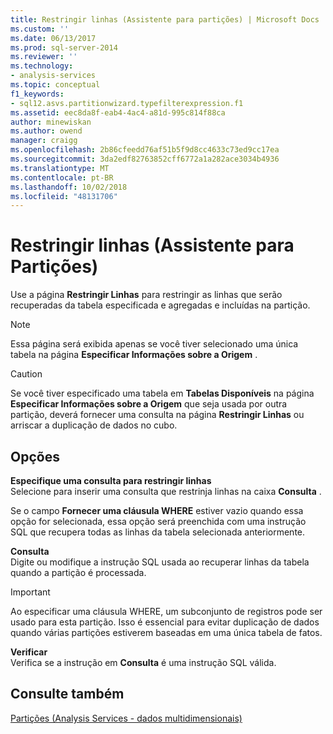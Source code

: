 ```yaml
---
title: Restringir linhas (Assistente para partições) | Microsoft Docs
ms.custom: ''
ms.date: 06/13/2017
ms.prod: sql-server-2014
ms.reviewer: ''
ms.technology:
- analysis-services
ms.topic: conceptual
f1_keywords:
- sql12.asvs.partitionwizard.typefilterexpression.f1
ms.assetid: eec8da8f-eab4-4ac4-a81d-995c814f88ca
author: minewiskan
ms.author: owend
manager: craigg
ms.openlocfilehash: 2b86cfeedd76af51b5f9d8cc4633c73ed9cc17ea
ms.sourcegitcommit: 3da2edf82763852cff6772a1a282ace3034b4936
ms.translationtype: MT
ms.contentlocale: pt-BR
ms.lasthandoff: 10/02/2018
ms.locfileid: "48131706"
---
```

# <a name="restrict-rows-partition-wizard"></a>Restringir linhas (Assistente para Partições)
  Use a página **Restringir Linhas** para restringir as linhas que serão recuperadas da tabela especificada e agregadas e incluídas na partição.  
  
> [!NOTE]  
>  Essa página será exibida apenas se você tiver selecionado uma única tabela na página **Especificar Informações sobre a Origem** .  
  
> [!CAUTION]  
>  Se você tiver especificado uma tabela em **Tabelas Disponíveis** na página **Especificar Informações sobre a Origem** que seja usada por outra partição, deverá fornecer uma consulta na página **Restringir Linhas** ou arriscar a duplicação de dados no cubo.  
  
## <a name="options"></a>Opções  
 **Especifique uma consulta para restringir linhas**  
 Selecione para inserir uma consulta que restrinja linhas na caixa **Consulta** .  
  
 Se o campo **Fornecer uma cláusula WHERE** estiver vazio quando essa opção for selecionada, essa opção será preenchida com uma instrução SQL que recupera todas as linhas da tabela selecionada anteriormente.  
  
 **Consulta**  
 Digite ou modifique a instrução SQL usada ao recuperar linhas da tabela quando a partição é processada.  
  
> [!IMPORTANT]  
>  Ao especificar uma cláusula WHERE, um subconjunto de registros pode ser usado para esta partição. Isso é essencial para evitar duplicação de dados quando várias partições estiverem baseadas em uma única tabela de fatos.  
  
 **Verificar**  
 Verifica se a instrução em **Consulta** é uma instrução SQL válida.  
  
## <a name="see-also"></a>Consulte também  
 [Partições &#40;Analysis Services - dados multidimensionais&#41;](multidimensional-models-olap-logical-cube-objects/partitions-analysis-services-multidimensional-data.md)  
  
  
